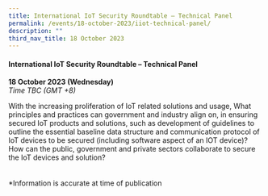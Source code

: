 ```yaml
---
title: International IoT Security Roundtable – Technical Panel
permalink: /events/18-october-2023/iiot-technical-panel/
description: ""
third_nav_title: 18 October 2023
---
```

#### **International IoT Security Roundtable – Technical Panel**

**18 October 2023 (Wednesday)**  
*Time TBC (GMT +8)*

With the increasing proliferation of IoT related solutions and usage, What principles and practices can government and industry align on, in ensuring secured IoT products and solutions, such as development of guidelines to outline the essential baseline data structure and communication protocol of IoT devices to be secured (including software aspect of an IOT device)? How can the public, government and private sectors collaborate to secure the IoT devices and solution? 
<br><br><br>
*Information is accurate at time of publication